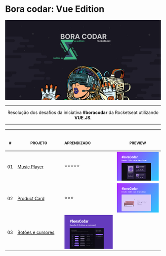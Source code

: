 # Bora codar: Vue Edition

![capa: vue edition](_docs/capa.jpg)

---

<p align="center">
    Resolução dos desafios da iniciativa <strong>#boracodar</strong> da Rocketseat utilizando <strong>VUE.JS</strong>. 
</p>

---

<div align="center">
<table>
    <thead>
        <tr>
            <th align="center">
                <img width="20" height="1"> 
                <p>
                    <small>#</small>
                </p>
            </th>
            <th align="center">
                <img width="300" height="1"> 
                <p> 
                    <small>
                        PROJETO
                    </small>
                </p>
            </th>
            <th align="left">
                <img width="140" height="1">
                <p align="left"> 
                    <small>
                    APRENDIZADO
                    </small>
                </p>
            </th>
            <th align="center">
                <img width="201" height="1">
                <p align="center"> 
                    <small>
                    PREVIEW
                    </small>
                </p>
            </th>
        </tr>
    </thead>
    <tbody>
        <tr>
            <td>01</td>
            <td><a href="01">Music Player </a></td>
            <td>⭐⭐⭐⭐⭐</td>
            <td align="center">
            <a href="https://github.com/gustavosorati/rocketseat-boracodar/tree/main/bora-codar-01"><img   width="300px" src="./bora-codar-01/_docs/capa.JPG"  /></a></td>
        </tr>
        <tr>
            <td>02</td>
            <td><a href="02">Product Card</a></td>
            <td>⭐⭐⭐</td>
            <td align="center"><a href="bora-codar-02"><img width="300px" src="bora-codar-02/_docs/capa.jpg" /></a></td>
        </tr>
        <tr>
            <td>03</td>
            <td><a href="https://github.com/gustavosorati/rocketseat-boracodar/tree/main/bora-codar-03">Botões e cursores</a></td>
            <td align="center">
            <a href="https://github.com/gustavosorati/rocketseat-boracodar/tree/main/bora-codar-03"><img  width="300px" src="./bora-codar-03/_docs/capa.JPG" /></a></td>
        </tr>
    </tbody>
</table>
</div>
